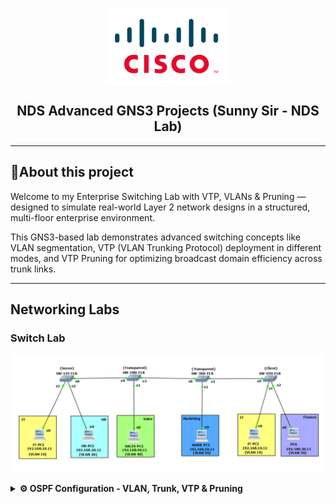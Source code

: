 <p align="center">
    <img src="./cisco-logo.png" alt="Logo" width="200">
</p>

<h2 align="center"> NDS Advanced GNS3 Projects (Sunny Sir - NDS Lab)</h2>

---

## 📝About this project

Welcome to my Enterprise Switching Lab with VTP, VLANs & Pruning — designed to simulate real-world Layer 2 network designs in a structured, multi-floor enterprise environment.

This GNS3-based lab demonstrates advanced switching concepts like VLAN segmentation, VTP (VLAN Trunking Protocol) deployment in different modes, and VTP Pruning for optimizing broadcast domain efficiency across trunk links.


---
## Networking Labs

### Switch Lab

<p align="center">
    <img src="./Switch Lab.png" alt="Switch Lab">
</p>

<details>
<summary><strong>⚙️ OSPF Configuration - VLAN, Trunk, VTP & Pruning</strong></summary>

<br>

## 🧩 Network Topology:
- **4 Routers** (R1 to R7)
- OSPF divided into **3 areas**:
  - **Area 2:** R1 ↔ R2 ↔ R3
  - **Area 1 (Transit Area):** R3 ↔ R4 ↔ R5
  - **Area 0:** R5 ↔ R6 ↔ R7
- ABRs: **R3** and **R5**

---

## 🌐 Network Plan Summary:

| Switch         | VTP Mode    | VLANs Needed                                               | Trunk Links                                        |
| -------------- | ----------- | ---------------------------------------------------------- | -------------------------------------------------- |
| **SW-1ST-FLR** | **Server**  | 10 (IT), 20 (HR), 30 (Finance), 40 (Sales), 50 (Marketing) | e0 to SW-2ND-FLR <br> e1 to PCs <br> e2 to PCs     |
| **SW-2ND-FLR** | Transparent | Local VLAN 40 (Sales)                                      | e0 trunk to SW-1ST-FLR <br> e2 trunk to SW-3RD-FLR |
| **SW-3RD-FLR** | Transparent | Local VLAN 50 (Marketing)                                  | e0 trunk to SW-2ND-FLR <br> e2 trunk to SW-4TH-FLR |
| **SW-4TH-FLR** | Client      | Learns VLANs from Server                                   | e0 trunk to SW-3RD-FLR <br> e1/e2 access to PCs    |


---

## 🛠️ Step-by-Step Configuration

### 🔌 1. Physical Setup in GNS3
- 🧱 Devices Required:
- Drag and drop:
  4 Cisco Switches (L2 Switch or IOU L2 images or GNS3 Layer 2 Switch)

SW-1ST-FLR (VTP Server)

SW-2ND-FLR (Transparent)

SW-3RD-FLR (Transparent)

SW-4TH-FLR (VTP Client)

6 End Devices (VPCS or Virtual PCs)

IT-PC1, HR-PC1, SALES-PC1, MARK-PC1, IT-PC2, FINANCE-PC1
---

### 🔧 SW-1ST-FLR (VTP Server) Configuration

```bash
Switch(config)# vtp domain NG
Switch(config)# vtp mode server
Switch(config)# vtp password NG123

! Create VLANs
Switch(config)# vlan 10
Switch(config-vlan)# name IT
Switch(config)# vlan 20
Switch(config-vlan)# name HR
Switch(config)# vlan 30
Switch(config-vlan)# name Finance
Switch(config)# vlan 40
Switch(config-vlan)# name Sales
Switch(config)# vlan 50
Switch(config-vlan)# name Marketing

! Trunk configuration
Switch(config)# interface e0
Switch(config-if)# switchport mode trunk
Switch(config-if)# interface e2
Switch(config-if)# switchport mode access
Switch(config-if)# switchport access vlan 20
Switch(config-if)# interface e1
Switch(config-if)# switchport mode access
Switch(config-if)# switchport access vlan 10

```
### 🔧 SW-2ND-FLR (VTP Transparent) Configuration
```bash
Switch(config)# vtp domain NG
Switch(config)# vtp mode transparent
Switch(config)# vtp password NG123

! Locally create VLAN 40
Switch(config)# vlan 40
Switch(config-vlan)# name Sales

! Trunk configuration
Switch(config)# interface e0
Switch(config-if)# switchport mode trunk
Switch(config-if)# interface e2
Switch(config-if)# switchport mode trunk
Switch(config-if)# interface e1
Switch(config-if)# switchport mode access
Switch(config-if)# switchport access vlan 40

```
### 🔧 SW-3RD-FLR (VTP Transparent) Configuration
```bash
Switch(config)# vtp domain NG
Switch(config)# vtp mode transparent
Switch(config)# vtp password NG123

! Locally create VLAN 50
Switch(config)# vlan 50
Switch(config-vlan)# name Marketing

! Trunk configuration
Switch(config)# interface e0
Switch(config-if)# switchport mode trunk
Switch(config-if)# interface e2
Switch(config-if)# switchport mode trunk
Switch(config-if)# interface e1
Switch(config-if)# switchport mode access
Switch(config-if)# switchport access vlan 50

```
### 🔧 SW-4TH-FLR (VTP Client) Configuration
```bash
Switch(config)# vtp domain NG
Switch(config)# vtp mode client
Switch(config)# vtp password NG123

! Trunk configuration
Switch(config)# interface e0
Switch(config-if)# switchport mode trunk
Switch(config-if)# interface e1
Switch(config-if)# switchport mode access
Switch(config-if)# switchport access vlan 10
Switch(config-if)# interface e2
Switch(config-if)# switchport mode access
Switch(config-if)# switchport access vlan 30

```


### 🔧 VTP Pruning Configuration Configuration 
```bash
SW-1ST-FLR(config)# vtp pruning

```
SW-2ND-FLR (Sales, VLAN 40) → doesn’t need traffic for VLAN 10, 20, 30, 50

SW-3RD-FLR (Marketing, VLAN 50) → doesn’t need traffic for VLAN 10, 20, 30, 40

By pruning, these switches won’t get traffic for VLANs they don’t use.

## ✅ FINAL TESTING:

### Verify VTP & VLANs:

show vtp status → Check mode, domain, revision

show vlan brief → Check VLANs on all switches

show interfaces trunk → Verify trunk ports

SW-1ST-FLR# show vtp status

